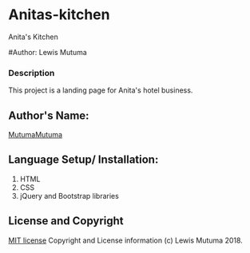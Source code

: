 # Anitas-kitchen
Anita's Kitchen

#Author:
Lewis Mutuma

### Description
This project is a landing page for Anita's hotel business.


## Author's Name:<br />
 [MutumaMutuma](https://github.com/MutumaMutuma)

## Language Setup/ Installation:
   1. HTML
   2. CSS
   3. jQuery and Bootstrap libraries

## License and Copyright
  [MIT license](license)
  Copyright and License information (c) Lewis Mutuma 2018.
